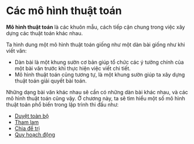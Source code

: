 # Các mô hình thuật toán

**Mô hình thuật toán** là các khuôn mẫu, cách tiếp cận chung trong việc xây dựng các thuật toán khác nhau.

Ta hình dung một mô hình thuật toán giống như một dàn bài giống như khi viết văn:

- Dàn bài là một khung sườn cơ bản giúp tổ chức các ý tưởng chính của một bài văn trước khi thực hiện việc viết chi tiết.
- Mô hình thuật toán cũng tương tự, là một khung sườn giúp ta xây dựng thuật toán giải quyết bài toán. 

Những dạng bài văn khác nhau sẽ cần có những dàn bài khác nhau, và các mô hình thuật toán cũng vậy. Ở chương này, ta sẽ tìm hiểu một số mô hình thuật toán phổ biến trong lập trình thi đấu như:

- [Duyệt toàn bộ](complete-search.md)
- [Tham lam](greedy.md)
- [Chia để trị](dnc.md)
- [Quy hoạch động](dp.md)